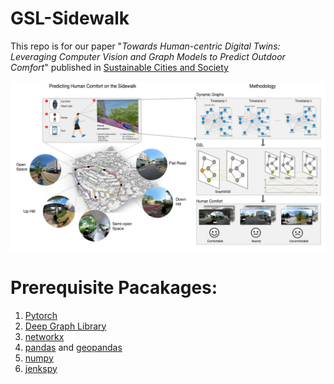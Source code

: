 # GSL-Sidewalk

This repo is for our paper "<em>Towards Human-centric Digital Twins: Leveraging Computer Vision and Graph Models to Predict Outdoor Comfort</em>" published in [Sustainable Cities and Society](https://doi.org/10.1016/j.scs.2023.104480)

<img src="https://github.com/PengyuanLiu1993/GSL-sidewalk-comfort/blob/main/Image/workflow%20(1).jpg">

# Prerequisite Pacakages:

1. [Pytorch](https://pytorch.org/)
2. [Deep Graph Library](https://www.dgl.ai/)
3. [networkx](https://networkx.org/)
4. [pandas](https://pandas.pydata.org/) and [geopandas](https://geopandas.org/)
5. [numpy](https://numpy.org/)
6. [jenkspy](https://pypi.org/project/jenkspy/)
